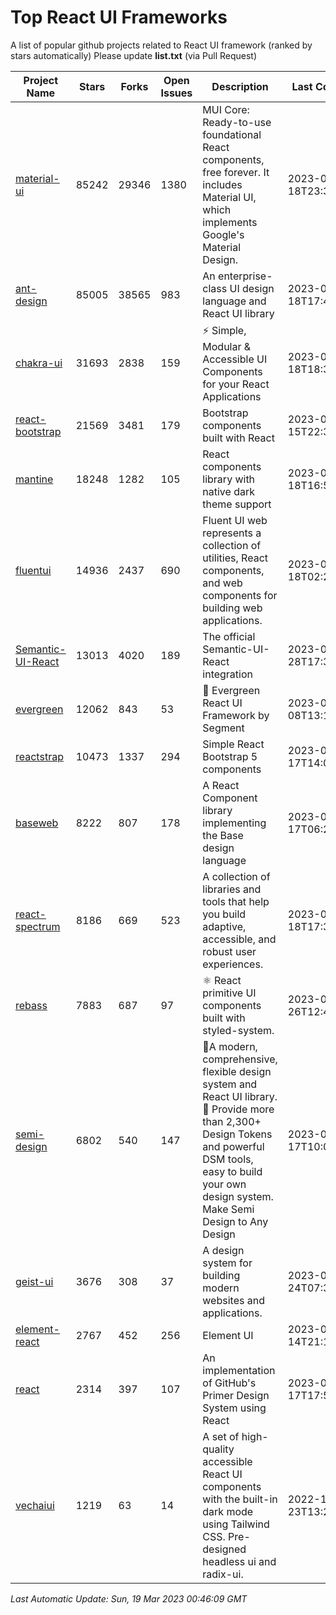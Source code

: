 # Top React UI Frameworks

A list of popular github projects related to React UI framework (ranked by stars automatically)
Please update **list.txt** (via Pull Request)

| Project Name | Stars | Forks | Open Issues | Description | Last Commit |
| ------------ | ----- | ----- | ----------- | ----------- | ----------- |
| [material-ui](https://github.com/mui/material-ui) |85242|29346|1380|MUI Core: Ready-to-use foundational React components, free forever. It includes Material UI, which implements Google&#39;s Material Design.|2023-03-18T23:33:34Z|
| [ant-design](https://github.com/ant-design/ant-design) |85005|38565|983|An enterprise-class UI design language and React UI library|2023-03-18T17:49:04Z|
| [chakra-ui](https://github.com/chakra-ui/chakra-ui) |31693|2838|159|⚡️ Simple, Modular &amp; Accessible UI Components for your React Applications|2023-03-18T18:38:40Z|
| [react-bootstrap](https://github.com/react-bootstrap/react-bootstrap) |21569|3481|179|Bootstrap components built with React|2023-03-15T22:37:30Z|
| [mantine](https://github.com/mantinedev/mantine) |18248|1282|105|React components library with native dark theme support|2023-03-18T16:56:45Z|
| [fluentui](https://github.com/microsoft/fluentui) |14936|2437|690|Fluent UI web represents a collection of utilities, React components, and web components for building web applications.|2023-03-18T02:27:32Z|
| [Semantic-UI-React](https://github.com/Semantic-Org/Semantic-UI-React) |13013|4020|189|The official Semantic-UI-React integration|2023-02-28T17:34:52Z|
| [evergreen](https://github.com/segmentio/evergreen) |12062|843|53|🌲 Evergreen React UI Framework by Segment|2023-03-08T13:16:29Z|
| [reactstrap](https://github.com/reactstrap/reactstrap) |10473|1337|294|Simple React Bootstrap 5 components|2023-03-17T14:00:47Z|
| [baseweb](https://github.com/uber/baseweb) |8222|807|178|A React Component library implementing the Base design language|2023-03-17T06:23:22Z|
| [react-spectrum](https://github.com/adobe/react-spectrum) |8186|669|523|A collection of libraries and tools that help you build adaptive, accessible, and robust user experiences.|2023-03-18T17:33:15Z|
| [rebass](https://github.com/rebassjs/rebass) |7883|687|97|:atom_symbol: React primitive UI components built with styled-system.|2023-01-26T12:47:44Z|
| [semi-design](https://github.com/DouyinFE/semi-design) |6802|540|147|🚀A modern, comprehensive, flexible design system and React UI library. 🎨 Provide more than 2,300+ Design Tokens and powerful DSM tools, easy to build your own design system. Make Semi Design to Any Design|2023-03-17T10:05:51Z|
| [geist-ui](https://github.com/geist-org/geist-ui) |3676|308|37|A design system for building modern websites and applications.|2023-02-24T07:30:40Z|
| [element-react](https://github.com/ElemeFE/element-react) |2767|452|256|Element UI|2023-01-14T21:13:08Z|
| [react](https://github.com/primer/react) |2314|397|107|An implementation of GitHub&#39;s Primer Design System using React|2023-03-17T17:52:57Z|
| [vechaiui](https://github.com/vechai/vechaiui) |1219|63|14|A set of high-quality accessible React UI components with the built-in dark mode using Tailwind CSS. Pre-designed headless ui and radix-ui.|2022-12-23T13:29:41Z|

*Last Automatic Update: Sun, 19 Mar 2023 00:46:09 GMT*